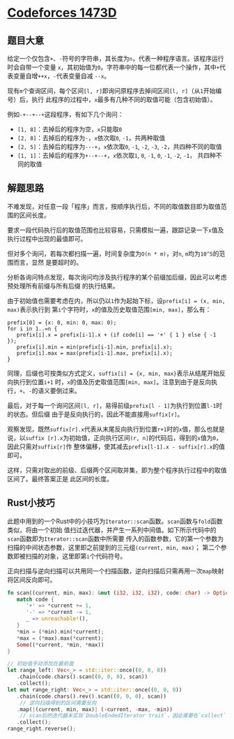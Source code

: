 # [Codeforces 1473D](https://codeforces.com/problemset/problem/1473/D)

## 题目大意

给定一个仅包含`+`、`-`符号的字符串，其长度为`n`，代表一种程序语言。该程序运行时会自带一个变量
`x`，其初始值为`0`。字符串中的每一位都代表一个操作，其中`+`代表变量自增`++x`，`-`代表变量自减
`--x`。

现有`m`个查询区间，每个区间`[l, r]`即询问原程序去掉间区间`[l, r]`（从`1`开始编号）后，执行
此程序的过程中，`x`最多有几种不同的取值可能（包含初始值）。

例如`-+--+--+`这段程序，有如下几个询问：
- `[1, 8]`：去掉后的程序为空，`x`只能取`0`
- `[2, 8]`：去掉后的程序为`-`，`x`依次取`0`, `-1`，共两种取值
- `[2, 5]`：去掉后的程序为`---+`，`x`依次取`0`, `-1`, `-2`, `-3`, `-2`，共四种不同的取值
- `[1, 1]`：去掉后的程序为`+--+--+`，`x`依次取`1`, `0`, `-1`, `0`, `-1`, `-2`, `-1`，
   共四种不同的取值
  
## 解题思路

不难发现，对任意一段「程序」而言，按顺序执行后，不同的取值数目即为取值范围的区间长度。

要求一段代码执行后的取值范围也比较容易，只需模拟一遍，跟踪记录一下`x`值及执行过程中出现的最值即可。

但对多个询问，若每次都扫描一遍，时间复杂度为`O(n * m)`，对`n`, `m`均为`10^5`的范围而言，显然
是要超时的。

分析各询问特点发现，每次询问均涉及执行程序的某个前缀加后缀，因此可以考虑预处理所有前缀与所有后缀
的执行结果。

由于初始值也需要考虑在内，所以仍以`1`作为起始下标，设`prefix[i] = (x, min, max)`表示执行到
第`i`个字符时，`x`的值及历史取值范围`[min, max]`，那么有：
```
prefix[0] = {x: 0, min: 0, max: 0);
for i in 1..=n {
   prefix[i].x = prefix[i-1].x + (if code[i] == '+' { 1 } else { -1 });
   prefix[i].min = min(prefix[i-1].min, prefix[i].x);
   prefix[i].max = max(prefix[i-1].max, prefix[i].x);
}
```
同理，后缀也可按类似方式定义，`suffix[i] = {x, min, max}`表示从结尾开始反向执行到位置`i+1`
时，`x`的值及历史取值范围`[min, max]`。注意到由于是反向执行，`+`、`-`的语义要倒过来。

最后，对于每一个询问区间`[l, r]`，易得前级`prefix[l - 1]`为执行到位置`l-1`时的状态。但后缀
由于是反向执行的，因此不能直接用`suffix[r]`。

观察发现，既然`suffix[r].x`代表从末尾反向执行到位置`r+1`时的`x`值，那么也就是说，以`suffix
[r].x`为初始值，正向执行区间`(r, n]`的代码后，得到的`x`值为`0`，因此只需对`suffix[r]`作
整体偏移，使其减去`prefix[l-1].x - suffix[r].x`的值即可。

这样，只需对取出的前级、后缀两个区间取并集，即为整个程序执行过程中的取值区间了。最终答案正是
此区间的长度。

## Rust小技巧

此题中用到的一个Rust中的小技巧为`Iterator::scan`函数。`scan`函数与`fold`函数类似，将由一个初始
值扫过迭代器，并产生一系列中间值。如下所示代码中的`scan`函数即为`Iterator::scan`函数中所需要
传入的函数参数，它的第一个参数为扫描的中间状态参数，这里即之前提到的三元组`(current, min, max)`；
第二个参数即被扫描的对象，这里即第`i`个代码符号。

正向扫描与逆向扫描可以共用同一个扫描函数，逆向扫描后只需再用一次`map`映射将区间反向即可。
```rust
fn scan((current, min, max): &mut (i32, i32, i32), code: char) -> Option<(i32, i32, i32)> {
   match code {
      '+' => *current += 1,
      '-' => *current -= 1,
      _ => unreachable!(),
   }
   *min = (*min).min(*current);
   *max = (*max).max(*current);
   Some((*current, *min, *max))
}

// 初始值手动添加在最前面
let range_left: Vec<_> = std::iter::once((0, 0, 0))
   .chain(code.chars().scan((0, 0, 0), scan))
   .collect();
let mut range_right: Vec<_> = std::iter::once((0, 0, 0))
   .chain(code.chars().rev().scan((0, 0, 0), scan))
    // 逆向扫描得到的区间需要反向
   .map(|(current, min, max)| (-current, -max, -min))
    // scan后的迭代器未实现`DoubleEndedIterator trait`，因此需要在`collect`结束之后再反转。
   .collect();
range_right.reverse();
```